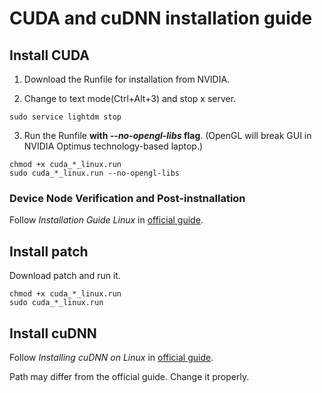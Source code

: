 # CUDA and cuDNN installation guide
## Install CUDA
1. Download the Runfile for installation from NVIDIA.

2. Change to text mode(Ctrl+Alt+3) and stop x server.
```
sudo service lightdm stop
```
3. Run the Runfile **with _--no-opengl-libs_ flag**. (OpenGL will break GUI in NVIDIA Optimus technology-based laptop.)
```
chmod +x cuda_*_linux.run
sudo cuda_*_linux.run --no-opengl-libs
```
### Device Node Verification and Post-instnallation
Follow *Installation Guide Linux* in [official guide](https://docs.nvidia.com/cuda/).
## Install patch
Download patch and run it.
```
chmod +x cuda_*_linux.run
sudo cuda_*_linux.run
```
## Install cuDNN
Follow *Installing cuDNN on Linux* in [official guide](https://docs.nvidia.com/deeplearning/sdk/cudnn-install/index.html).

Path may differ from the official guide. Change it properly.
